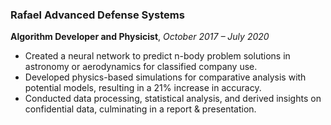 ### Rafael Advanced Defense Systems  
**Algorithm Developer and Physicist**, *October 2017 – July 2020*  
- Created a neural network to predict n-body problem solutions in astronomy or aerodynamics for classified company use.
- Developed physics-based simulations for comparative analysis with potential models, resulting in a 21% increase in accuracy.
- Conducted data processing, statistical analysis, and derived insights on confidential data, culminating in a report & presentation.
